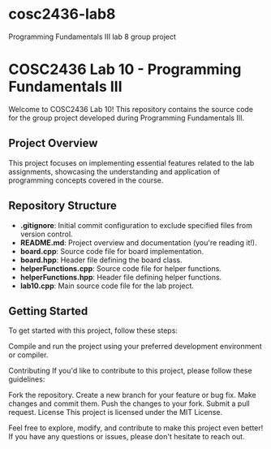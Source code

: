 # cosc2436-lab8
Programming Fundamentals III lab 8 group project

# COSC2436 Lab 10 - Programming Fundamentals III

Welcome to COSC2436 Lab 10! This repository contains the source code for the group project developed during Programming Fundamentals III.

## Project Overview

This project focuses on implementing essential features related to the lab assignments, showcasing the understanding and application of programming concepts covered in the course.

## Repository Structure

- **.gitignore**: Initial commit configuration to exclude specified files from version control.
- **README.md**: Project overview and documentation (you're reading it!).
- **board.cpp**: Source code file for board implementation.
- **board.hpp**: Header file defining the board class.
- **helperFunctions.cpp**: Source code file for helper functions.
- **helperFunctions.hpp**: Header file defining helper functions.
- **lab10.cpp**: Main source code file for the lab project.

## Getting Started

To get started with this project, follow these steps:

Compile and run the project using your preferred development environment or compiler.

Contributing
If you'd like to contribute to this project, please follow these guidelines:

Fork the repository.
Create a new branch for your feature or bug fix.
Make changes and commit them.
Push the changes to your fork.
Submit a pull request.
License
This project is licensed under the MIT License.

Feel free to explore, modify, and contribute to make this project even better! If you have any questions or issues, please don't hesitate to reach out.
